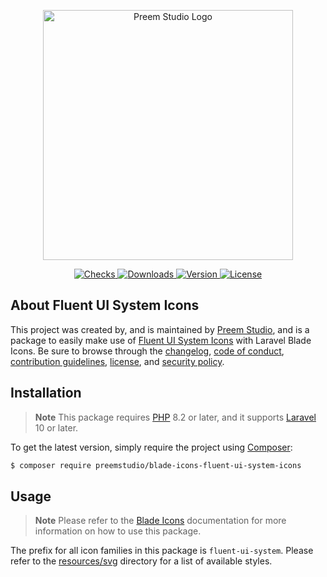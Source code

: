 <p align="center">
    <a href="https://preem.studio" target="_blank">
        <img src="https://raw.githubusercontent.com/PreemStudio/assets/main/logo-text.svg" width="400" alt="Preem Studio Logo" />
    </a>
</p>

<p align="center">
    <a href="https://github.com/PreemStudio/blade-icons-fluent-ui-system-icons/actions">
        <img src="https://badge.sh/github/check-runs/PreemStudio/blade-icons-fluent-ui-system-icons" alt="Checks" />
    </a>
    <a href="https://packagist.org/packages/preemstudio/blade-icons-fluent-ui-system-icons">
        <img src="https://badge.sh/packagist/downloads/PreemStudio/blade-icons-fluent-ui-system-icons" alt="Downloads" />
    </a>
    <a href="https://packagist.org/packages/preemstudio/blade-icons-fluent-ui-system-icons">
        <img src="https://badge.sh/packagist/version/PreemStudio/blade-icons-fluent-ui-system-icons" alt="Version" />
    </a>
    <a href="https://packagist.org/packages/preemstudio/blade-icons-fluent-ui-system-icons">
        <img src="https://badge.sh/packagist/license/PreemStudio/blade-icons-fluent-ui-system-icons" alt="License" />
    </a>
</p>

## About Fluent UI System Icons

This project was created by, and is maintained by [Preem Studio](https://github.com/PreemStudio), and is a package to easily make use of [Fluent UI System Icons](https://github.com/microsoft/fluentui-system-icons) with Laravel Blade Icons. Be sure to browse through the [changelog](CHANGELOG.md), [code of conduct](.github/CODE_OF_CONDUCT.md), [contribution guidelines](.github/CONTRIBUTING.md), [license](LICENSE), and [security policy](.github/SECURITY.md).

## Installation

> **Note**
> This package requires [PHP](https://www.php.net/) 8.2 or later, and it supports [Laravel](https://laravel.com/) 10 or later.

To get the latest version, simply require the project using [Composer](https://getcomposer.org/):

```bash
$ composer require preemstudio/blade-icons-fluent-ui-system-icons
```

## Usage

> **Note**
> Please refer to the [Blade Icons](https://github.com/PreemStudio/blade-icons) documentation for more information on how to use this package.

The prefix for all icon families in this package is `fluent-ui-system`. Please refer to the [resources/svg](/resources/svg) directory for a list of available styles.
